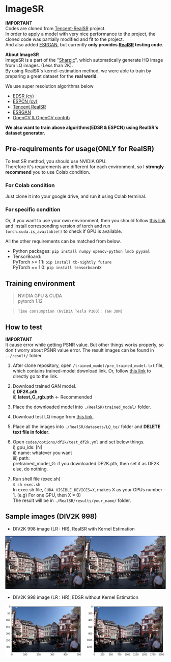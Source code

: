 # ImageSR
**IMPORTANT**  
Codes are cloned from [Tencent-RealSR](https://github.com/jixiaozhong/RealSR) project.  
In order to apply a model with very nice performance to the project, the cloned code was partially modified and fit to the project.  
And also added [ESRGAN](https://github.com/xinntao/ESRGAN), but currently **only provides [RealSR](https://github.com/jixiaozhong/RealSR) testing code**.  

**About ImageSR**  
ImageSR is a part of the "[Sharpic](https://github.com/GCU-Graduate-Project-Sharpic/Sharpic)", which automatically generate HQ image from LQ images. (Less than 2K).  
By using RealSR's kernel-estimation method, we were able to train by preparing a great dataset for the **real world**.  

  
We use super resolution algorithms below
- [EDSR (cv)](https://github.com/sanghyun-son/EDSR-PyTorch)
- [ESPCN (cv)](https://github.com/Lornatang/ESPCN-PyTorch)
- [Tencent RealSR](https://github.com/jixiaozhong/RealSR)
- [ESRGAN](https://github.com/xinntao/ESRGAN)
- [OpenCV & OpenCV contrib](https://github.com/opencv/opencv)

**We also want to train above algorithms(EDSR & ESPCN) using RealSR's dataset generator.**  

## Pre-requirements for usage(**ONLY** for RealSR)  

To test SR method, you should use NVIDIA GPU.  
Therefore it's requrements are different for each environment, so I **strongly recommend** you to use Colab condition.  

### For Colab condition  
Just clone it into your google drive, and run it using Colab terminal.  

### For specific condition  
Or, if you want to use your own environment, then you should follow [this link](https://pytorch.org/get-started/locally/) and install corresponding version of torch and run `torch.cuda.is_available()` to check if GPU is available.  

All the other requirements can be matched from below. 
- Python packages: `pip install numpy opencv-python lmdb pyyaml`  
- TensorBoard:  
PyTorch >= 1.1: `pip install tb-nightly future`  
PyTorch == 1.0: `pip install tensorboardX`

## Training environment 
> NVIDIA GPU & CUDA  
> pytorch 1.12    

> `Time consumption (NVIDIA Tesla P100): (6H 30M)`  

## How to test  
**IMPORTANT**  
It cause error while getting PSNR value. But other things works properly, so don't worry about PSNR value error. The result images can be found in `../result/` folder.  
1. After clone repository, open `/trained_model/pre_trained_model.txt` file, which contains trained-model download link. Or, follow [this link](https://drive.google.com/drive/folders/16A58T1IfKq5OLEWWEWRLBucPR3QlAn6P?usp=sharing) to directly go to the link.  

2. Download trained GAN model.  
   i)  **DF2K.pth**  
   ii) **latest_G_rgb.pth** <- Recommended
   
3. Place the downloaded model into `./RealSR/trained_model/` folder.  

4. Download test LQ image from [this link](https://drive.google.com/drive/folders/1dNm4yilKnKB_oQJrWQHygeehtQVSzB7J?usp=sharing). 

5. Place all the images into `./RealSR/datasets/LQ_te/` folder and **DELETE text file in folder**.  

6. Open `codes/options/df2k/test_df2k.yml` and set below things.  
   i)   gpu_ids: [N]  
   ii)  name: whatever you want  
   iii) path:  
           pretrained_model_G: if you downloaded DF2K.pth, then set it as DF2K. else, do nothing.
           
7. Run shell file (exec.sh)  
   `$ sh exec.sh`  
   In exec.sh file, `CUDA_VISIBLE_DEVICES=X`, makes X as your GPUs number - 1. (e.g) For one GPU, then X = 0)  
   The result will be in `./RealSR/results/your_name/` folder.  
   

## Sample images (DIV2K 998)  
- DIV2K 998 image (LR : HR), RealSR with Kernel Estimation  
<img src = "./RealSR/figs/DIV2k_998.png">  

- DIV2K 998 image (LR : HR), EDSR without Kernel Estimation  
<img src = "./RealSR/figs/edsr_cv.png">
